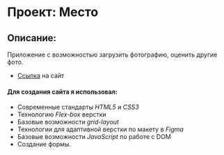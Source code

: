 # Проект: Место

## Описание:
Приложение с возможностью загрузить фотографию, оценить другие фото.
* [Ссылка](https://selvetarm90.github.io/mesto/) на сайт

#### Для создания сайта я использовал:
* Современные стандарты *HTML5* и *СSS3*
* Технологию *Flex-box* верстки
* Базовые возможности *grid-layout*
* Технологии для адаптивной верстки по макету в *Figma*
* Базовые возможности *JavaScript* по работе с DOM
* Создание формы.

